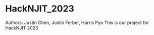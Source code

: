 # HackNJIT_2023
Authors: Justin Chen, Justin Ferber, Harris Pyo
This is our project for HackNJIT 2023

